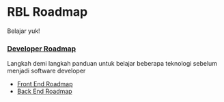 # RBL Roadmap
Belajar yuk!  

### [Developer Roadmap](https://github.com/kamranahmedse/developer-roadmap)
Langkah demi langkah panduan untuk belajar beberapa teknologi sebelum menjadi software developer
- [Front End Roadmap](https://roadmap.sh/frontend)
- [Back End Roadmap](https://roadmap.sh/backend)
